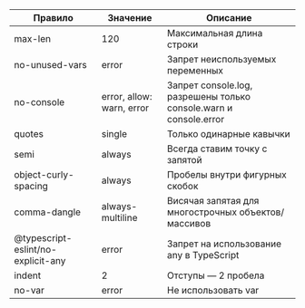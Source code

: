 | Правило                            | Значение                  | Описание                                                          |
| ---------------------------------- | ------------------------- | ----------------------------------------------------------------- |
| max-len                            | 120                       | Максимальная длина строки                                         |
| no-unused-vars                     | error                     | Запрет неиспользуемых переменных                                  |
| no-console                         | error, allow: warn, error | Запрет console.log, разрешены только console.warn и console.error |
| quotes                             | single                    | Только одинарные кавычки                                          |
| semi                               | always                    | Всегда ставим точку с запятой                                     |
| object-curly-spacing               | always                    | Пробелы внутри фигурных скобок                                    |
| comma-dangle                       | always-multiline          | Висячая запятая для многострочных объектов/массивов               |
| @typescript-eslint/no-explicit-any | error                     | Запрет на использование any в TypeScript                          |
| indent                             | 2                         | Отступы — 2 пробела                                               |
| no-var                             | error                     | Не использовать var                                               |
